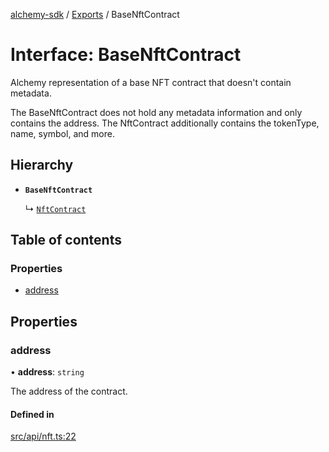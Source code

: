 [alchemy-sdk](../README.md) / [Exports](../modules.md) / BaseNftContract

# Interface: BaseNftContract

Alchemy representation of a base NFT contract that doesn't contain metadata.

The BaseNftContract does not hold any metadata information and only contains
the address. The NftContract additionally contains the tokenType, name,
symbol, and more.

## Hierarchy

- **`BaseNftContract`**

  ↳ [`NftContract`](NftContract.md)

## Table of contents

### Properties

- [address](BaseNftContract.md#address)

## Properties

### address

• **address**: `string`

The address of the contract.

#### Defined in

[src/api/nft.ts:22](https://github.com/alchemyplatform/alchemy-sdk-js/blob/432c999/src/api/nft.ts#L22)
